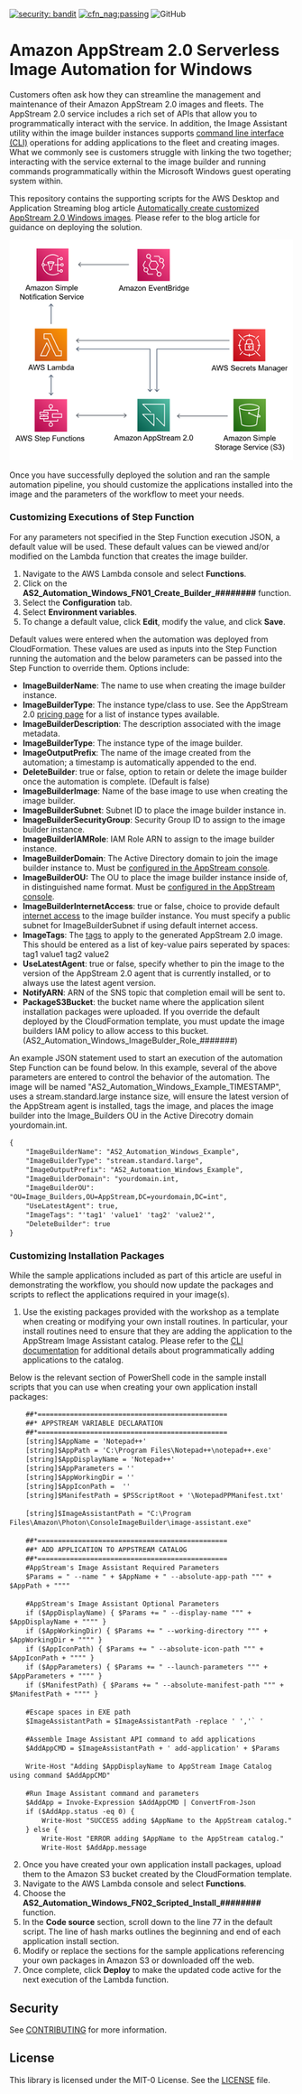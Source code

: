 [![security: bandit](https://img.shields.io/badge/security-bandit-yellow.svg)](https://github.com/PyCQA/bandit) [![cfn_nag:passing](https://img.shields.io/badge/cfn__nag-passing-brightgreen.svg)](https://github.com/stelligent/cfn_nag) ![GitHub](https://img.shields.io/github/license/aws-samples/appstream-serverless-image-creation-automation)

# Amazon AppStream 2.0 Serverless Image Automation for Windows

Customers often ask how they can streamline the management and maintenance of their Amazon AppStream 2.0 images and fleets. The AppStream 2.0 service includes a rich set of APIs that allow you to programmatically interact with the service. In addition, the Image Assistant utility within the image builder instances supports [command line interface (CLI)](https://docs.aws.amazon.com/appstream2/latest/developerguide/programmatically-create-image.html) operations for adding applications to the fleet and creating images. What we commonly see is customers struggle with linking the two together; interacting with the service external to the image builder and running commands programmatically within the Microsoft Windows guest operating system within.

This repository contains the supporting scripts for the AWS Desktop and Application Streaming blog article [Automatically create customized AppStream 2.0 Windows images](https://aws.amazon.com/blogs/desktop-and-application-streaming/automatically-cr…0-windows-images/). Please refer to the blog article for guidance on deploying the solution. 

<p align="center">
   <img src="/WindowsSolutionDiagram.png" alt="Solution Diagram for Windows Image Builders" />
</p>

Once you have successfully deployed the solution and ran the sample automation pipeline, you should customize the applications installed into the image and the parameters of the workflow to meet your needs.

### Customizing Executions of Step Function

For any parameters not specified in the Step Function execution JSON, a default value will be used. These default values can be viewed and/or modified on the Lambda function that creates the image builder.
1.	Navigate to the AWS Lambda console and select **Functions**.
2.	Click on the **AS2_Automation_Windows_FN01_Create_Builder_########** function.
3.	Select the **Configuration** tab.
4.	Select **Environment variables**.
5.	To change a default value, click **Edit**, modify the value, and click **Save**.


Default values were entered when the automation was deployed from CloudFormation. These values are used as inputs into the Step Function running the automation and the below parameters can be passed into the Step Function to override them. Options include:
- **ImageBuilderName**: The name to use when creating the image builder instance.
- **ImageBuilderType**: The instance type/class to use. See the AppStream 2.0 [pricing page](https://aws.amazon.com/appstream2/pricing/) for a list of instance types available.
- **ImageBuilderDescription**: The description associated with the image metadata.
- **ImageBuilderType**: The instance type of the image builder.
- **ImageOutputPrefix**: The name of the image created from the automation; a timestamp is automatically appended to the end.
- **DeleteBuilder**: true or false, option to retain or delete the image builder once the automation is complete. (Default is false)
- **ImageBuilderImage**: Name of the base image to use when creating the image builder.
- **ImageBuilderSubnet**: Subnet ID to place the image builder instance in.
- **ImageBuilderSecurityGroup**: Security Group ID to assign to the image builder instance.
- **ImageBuilderIAMRole**: IAM Role ARN to assign to the image builder instance.
- **ImageBuilderDomain**: The Active Directory domain to join the image builder instance to. Must be [configured in the AppStream console](https://docs.aws.amazon.com/appstream2/latest/developerguide/active-directory.html).
- **ImageBuilderOU:** The OU to place the image builder instance inside of, in distinguished name format. Must be [configured in the AppStream console](https://docs.aws.amazon.com/appstream2/latest/developerguide/active-directory.html).
- **ImageBuilderInternetAccess**: true or false, choice to provide default [internet access](https://docs.aws.amazon.com/appstream2/latest/developerguide/internet-access.html) to the image builder instance. You must specify a public subnet for ImageBuilderSubnet if using default internet access.
- **ImageTags**: The [tags](https://docs.aws.amazon.com/appstream2/latest/developerguide/tagging-basic.html) to apply to the generated AppStream 2.0 image. This should be entered as a list of key-value pairs seperated by spaces: tag1 value1 tag2 value2
- **UseLatestAgent**: true or false, specify whether to pin the image to the version of the AppStream 2.0 agent that is currently installed, or to always use the latest agent version.
- **NotifyARN**: ARN of the SNS topic that completion email will be sent to.
- **PackageS3Bucket**: the bucket name where the application silent installation packages were uploaded. If you override the default deployed by the CloudFormation template, you must update the image builders IAM policy to allow access to this bucket. (AS2_Automation_Windows_ImageBulder_Role_#######)

An example JSON statement used to start an execution of the automation Step Function can be found below. In this example, several of the above parameters are entered to control the behavior of the automation. The image will be named "AS2_Automation_Windows_Example_TIMESTAMP", uses a stream.standard.large instance size, will ensure the latest version of the AppStream agent is installed, tags the image, and places the image builder into the Image_Builders OU in the Active Direcotry domain yourdomain.int.
```
{
    "ImageBuilderName": "AS2_Automation_Windows_Example",
    "ImageBuilderType": "stream.standard.large",
    "ImageOutputPrefix": "AS2_Automation_Windows_Example",
    "ImageBuilderDomain": "yourdomain.int,
    "ImageBuilderOU": "OU=Image_Builders,OU=AppStream,DC=yourdomain,DC=int",
    "UseLatestAgent": true,
    "ImageTags": "'tag1' 'value1' 'tag2' 'value2'",
    "DeleteBuilder": true
}
```

### Customizing Installation Packages

While the sample applications included as part of this article are useful in demonstrating the workflow, you should now update the packages and scripts to reflect the applications required in your image(s). 
1.	Use the existing packages provided with the workshop as a template when creating or modifying your own install routines. In particular, your install routines need to ensure that they are adding the application to the AppStream Image Assistant catalog. Please refer to the [CLI documentation](https://docs.aws.amazon.com/appstream2/latest/developerguide/programmatically-create-image.html#cli-operations-managing-creating-image-image-assistant) for additional details about programmatically adding applications to the catalog.

Below is the relevant section of PowerShell code in the sample install scripts that you can use when creating your own application install packages:

```
    ##*===============================================
    ##* APPSTREAM VARIABLE DECLARATION
    ##*===============================================
    [string]$AppName = 'Notepad++'
    [string]$AppPath = 'C:\Program Files\Notepad++\notepad++.exe'
    [string]$AppDisplayName = 'Notepad++'
    [string]$AppParameters = ''
    [string]$AppWorkingDir = ''
    [string]$AppIconPath =  ''
    [string]$ManifestPath = $PSScriptRoot + '\NotepadPPManifest.txt'
    
    [string]$ImageAssistantPath = "C:\Program Files\Amazon\Photon\ConsoleImageBuilder\image-assistant.exe"

    ##*===============================================
    ##* ADD APPLICATION TO APPSTREAM CATALOG
    ##*===============================================
    #AppStream's Image Assistant Required Parameters
    $Params = " --name " + $AppName + " --absolute-app-path """ + $AppPath + """"     

    #AppStream's Image Assistant Optional Parameters
    if ($AppDisplayName) { $Params += " --display-name """ + $AppDisplayName + """" }
    if ($AppWorkingDir) { $Params += " --working-directory """ + $AppWorkingDir + """" }
    if ($AppIconPath) { $Params += " --absolute-icon-path """ + $AppIconPath + """" }      
    if ($AppParameters) { $Params += " --launch-parameters """ + $AppParameters + """" }     
    if ($ManifestPath) { $Params += " --absolute-manifest-path """ + $ManifestPath + """" }

    #Escape spaces in EXE path
    $ImageAssistantPath = $ImageAssistantPath -replace ' ','` '

    #Assemble Image Assistant API command to add applications
    $AddAppCMD = $ImageAssistantPath + ' add-application' + $Params

    Write-Host "Adding $AppDisplayName to AppStream Image Catalog using command $AddAppCMD"

    #Run Image Assistant command and parameters
    $AddApp = Invoke-Expression $AddAppCMD | ConvertFrom-Json
    if ($AddApp.status -eq 0) {
        Write-Host "SUCCESS adding $AppName to the AppStream catalog."
    } else {
        Write-Host "ERROR adding $AppName to the AppStream catalog." 
        Write-Host $AddApp.message

```
2.	Once you have created your own application install packages, upload them to the Amazon S3 bucket created by the CloudFormation template.
3.	Navigate to the AWS Lambda console and select **Functions**.
4.	Choose the **AS2_Automation_Windows_FN02_Scripted_Install_########** function.
5.	In the **Code source** section, scroll down to the line 77 in the default script. The line of hash marks outlines the beginning and end of each application install section.
6.	Modify or replace the sections for the sample applications referencing your own packages in Amazon S3 or downloaded off the web.
7.	Once complete, click **Deploy** to make the updated code active for the next execution of the Lambda function.


## Security

See [CONTRIBUTING](CONTRIBUTING.md#security-issue-notifications) for more information.

## License

This library is licensed under the MIT-0 License. See the [LICENSE](LICENSE) file.

